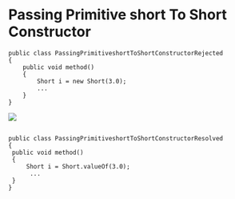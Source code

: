 Passing Primitive short To Short Constructor
=========

```
public class PassingPrimitiveshortToShortConstructorRejected
{
    public void method() 
    {
        Short i = new Short(3.0);
        ...
    }
}
   ```
   
   ![](http://www.iconki.com/icons/Software-Applications/32x32-Applications-Basics/arrow_down_blue.png)
   
   ```
   
public class PassingPrimitiveshortToShortConstructorResolved
{
    public void method()
    {
        Short i = Short.valueOf(3.0);
         ...
    }
}
   ```